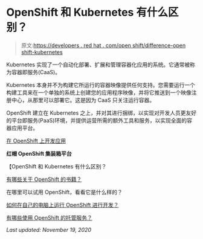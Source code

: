 # OpenShift 和 Kubernetes 有什么区别？

> 原文:[https://developers . red hat . com/open shift/difference-open shift-kubernetes](https://developers.redhat.com/openshift/difference-openshift-kubernetes)

Kubernetes 实现了一个自动化部署、扩展和管理容器化应用的系统。它通常被称为容器即服务(CaaS)。

Kubernetes 本身并不为构建它所运行的容器映像提供任何支持。您需要运行一个构建工具来在一个单独的系统上创建您的应用程序映像，并将它推送到一个映像注册中心，从那里可以部署它。这是因为 CaaS 只关注运行容器。

OpenShift 建立在 Kubernetes 之上，并对其进行捆绑，以实现对开发人员更友好的平台即服务(PaaS)环境，并提供运营所需的额外工具和服务，以实现全面的容器应用平台。

[在 OpenShift 上开发应用](https://developers.redhat.com/openshift)

**红帽 OpenShift 集装箱平台**

【OpenShift 和 Kubernetes 有什么区别？

[有哪些关于 OpenShift 的书籍？](https://developers.redhat.com/openshift/openshift-books/)

在哪里可以试用 OpenShift，看看它是什么样的？

[如何在自己的电脑上运行 OpenShift 进行开发？](https://developers.redhat.com/openshift/local-openshift/)

[有哪些使用 OpenShift 的托管服务？](https://developers.redhat.com/openshift/hosting-openshift/)

*Last updated: November 19, 2020*